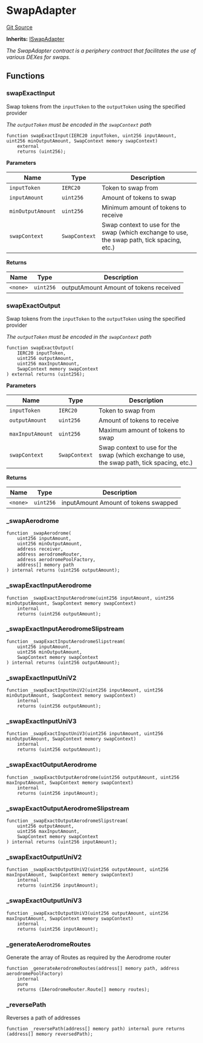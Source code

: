 # SwapAdapter
[Git Source](https://github.com/seamless-protocol/ilm-v2/blob/ca7af3bd8afb6a515c334e2f448f621a379dc94e/src/periphery/SwapAdapter.sol)

**Inherits:**
[ISwapAdapter](/src/interfaces/periphery/ISwapAdapter.sol/interface.ISwapAdapter.md)

*The SwapAdapter contract is a periphery contract that facilitates the use of various DEXes for swaps.*


## Functions
### swapExactInput

Swap tokens from the `inputToken` to the `outputToken` using the specified provider

*The `outputToken` must be encoded in the `swapContext` path*


```solidity
function swapExactInput(IERC20 inputToken, uint256 inputAmount, uint256 minOutputAmount, SwapContext memory swapContext)
    external
    returns (uint256);
```
**Parameters**

|Name|Type|Description|
|----|----|-----------|
|`inputToken`|`IERC20`|Token to swap from|
|`inputAmount`|`uint256`|Amount of tokens to swap|
|`minOutputAmount`|`uint256`|Minimum amount of tokens to receive|
|`swapContext`|`SwapContext`|Swap context to use for the swap (which exchange to use, the swap path, tick spacing, etc.)|

**Returns**

|Name|Type|Description|
|----|----|-----------|
|`<none>`|`uint256`|outputAmount Amount of tokens received|


### swapExactOutput

Swap tokens from the `inputToken` to the `outputToken` using the specified provider

*The `outputToken` must be encoded in the `swapContext` path*


```solidity
function swapExactOutput(
    IERC20 inputToken,
    uint256 outputAmount,
    uint256 maxInputAmount,
    SwapContext memory swapContext
) external returns (uint256);
```
**Parameters**

|Name|Type|Description|
|----|----|-----------|
|`inputToken`|`IERC20`|Token to swap from|
|`outputAmount`|`uint256`|Amount of tokens to receive|
|`maxInputAmount`|`uint256`|Maximum amount of tokens to swap|
|`swapContext`|`SwapContext`|Swap context to use for the swap (which exchange to use, the swap path, tick spacing, etc.)|

**Returns**

|Name|Type|Description|
|----|----|-----------|
|`<none>`|`uint256`|inputAmount Amount of tokens swapped|


### _swapAerodrome


```solidity
function _swapAerodrome(
    uint256 inputAmount,
    uint256 minOutputAmount,
    address receiver,
    address aerodromeRouter,
    address aerodromePoolFactory,
    address[] memory path
) internal returns (uint256 outputAmount);
```

### _swapExactInputAerodrome


```solidity
function _swapExactInputAerodrome(uint256 inputAmount, uint256 minOutputAmount, SwapContext memory swapContext)
    internal
    returns (uint256 outputAmount);
```

### _swapExactInputAerodromeSlipstream


```solidity
function _swapExactInputAerodromeSlipstream(
    uint256 inputAmount,
    uint256 minOutputAmount,
    SwapContext memory swapContext
) internal returns (uint256 outputAmount);
```

### _swapExactInputUniV2


```solidity
function _swapExactInputUniV2(uint256 inputAmount, uint256 minOutputAmount, SwapContext memory swapContext)
    internal
    returns (uint256 outputAmount);
```

### _swapExactInputUniV3


```solidity
function _swapExactInputUniV3(uint256 inputAmount, uint256 minOutputAmount, SwapContext memory swapContext)
    internal
    returns (uint256 outputAmount);
```

### _swapExactOutputAerodrome


```solidity
function _swapExactOutputAerodrome(uint256 outputAmount, uint256 maxInputAmount, SwapContext memory swapContext)
    internal
    returns (uint256 inputAmount);
```

### _swapExactOutputAerodromeSlipstream


```solidity
function _swapExactOutputAerodromeSlipstream(
    uint256 outputAmount,
    uint256 maxInputAmount,
    SwapContext memory swapContext
) internal returns (uint256 inputAmount);
```

### _swapExactOutputUniV2


```solidity
function _swapExactOutputUniV2(uint256 outputAmount, uint256 maxInputAmount, SwapContext memory swapContext)
    internal
    returns (uint256 inputAmount);
```

### _swapExactOutputUniV3


```solidity
function _swapExactOutputUniV3(uint256 outputAmount, uint256 maxInputAmount, SwapContext memory swapContext)
    internal
    returns (uint256 inputAmount);
```

### _generateAerodromeRoutes

Generate the array of Routes as required by the Aerodrome router


```solidity
function _generateAerodromeRoutes(address[] memory path, address aerodromePoolFactory)
    internal
    pure
    returns (IAerodromeRouter.Route[] memory routes);
```

### _reversePath

Reverses a path of addresses


```solidity
function _reversePath(address[] memory path) internal pure returns (address[] memory reversedPath);
```

